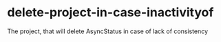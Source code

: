 # delete-project-in-case-inactivityof
The project, that will delete AsyncStatus in case of lack of consistency
